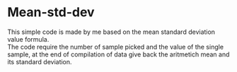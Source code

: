 # Mean-std-dev
This simple code is made by me based on the mean standard deviation value formula.  
The code require the number of sample picked and the value of the single sample, at the end of compilation of data give back the aritmetich mean and its standard deviation.

